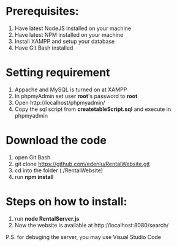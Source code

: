 # Prerequisites:
1. Have latest NodeJS installed on your machine
2. Have latest NPM installed on your machine
3. Install XAMPP and setup your database
4. Have Git Bash installed

# Setting requirement
1. Appache and MySQL is turned on at XAMPP
2. In phpmyAdmin set user **root**'s password to **root**
3. Open http://localhost/phpmyadmin/
4. Copy the sql script from **createtableScript.sql** and execute in phpmyadmin

# Download the code
1. open Git Bash
2. git clone https://github.com/edenlu/RentalWebsite.git
3. cd into the folder (./RentalWebsite)
4. run **npm install**

# Steps on how to install:
1. run **node RentalServer.js**
2. Now the website is available at http://localhost:8080/search/

P.S. for debuging the server, you may use Visual Studio Code
